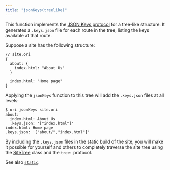 ```yaml
---
title: "jsonKeys(treelike)"
---
```


This function implements the [JSON Keys protocol](/async-tree/jsonKeys.html) for a tree-like structure. It generates a `.keys.json` file for each route in the tree, listing the keys available at that route.

Suppose a site has the following structure:

```ori
// site.ori
{
  about: {
    index.html: "About Us"
  }

  index.html: "Home page"
}
```

Applying the `jsonKeys` function to this tree will add the `.keys.json` files at all levels:

```console
$ ori jsonKeys site.ori
about:
  index.html: About Us
  .keys.json: '["index.html"]'
index.html: Home page
.keys.json: '["about/","index.html"]'
```

By including the `.keys.json` files in the static build of the site, you will make it possible for yourself and others to completely traverse the site tree using the [SiteTree](/async-tree/SiteTree.html) class and the `tree:` protocol.

See also [`static`](static.html).
